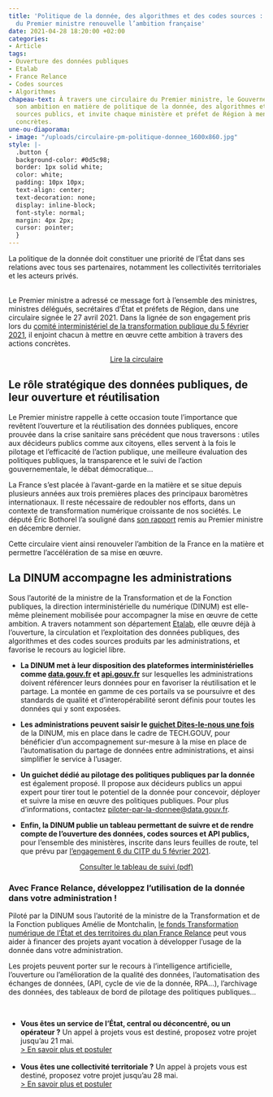 ```yaml
---
title: 'Politique de la donnée, des algorithmes et des codes sources : une circulaire
  du Premier ministre renouvelle l’ambition française'
date: 2021-04-28 18:20:00 +02:00
categories:
- Article
tags:
- Ouverture des données publiques
- Etalab
- France Relance
- Codes sources
- Algorithmes
chapeau-text: À travers une circulaire du Premier ministre, le Gouvernement renouvelle
  son ambition en matière de politique de la donnée, des algorithmes et des codes
  sources publics, et invite chaque ministère et préfet de Région à mener des actions
  concrètes.
une-ou-diaporama:
- image: "/uploads/circulaire-pm-politique-donnee_1600x860.jpg"
style: |-
  .button {
  background-color: #0d5c98;
  border: 1px solid white;
  color: white;
  padding: 10px 10px;
  text-align: center;
  text-decoration: none;
  display: inline-block;
  font-style: normal;
  margin: 4px 2px;
  cursor: pointer;
  }
---
```


<div class="margin-top-0 citation"><p>La politique de la donnée doit constituer une priorité de l’État dans ses relations avec tous ses partenaires, notamment les collectivités territoriales et les acteurs privés.</p></div>
<p><br>Le Premier ministre a adressé ce message fort à l’ensemble des ministres, ministres délégués, secrétaires d’État et préfets de Région, dans une circulaire signée le 27 avril 2021. Dans la lignée de son engagement pris lors du <a href="https://www.gouvernement.fr/partage/12086-dossier-de-presse-comite-interministeriel-de-la-transformation-publique" title="comité interministériel de la transformation publique du 5 février 2021 - Lien externe">comité interministériel de la transformation publique du 5 février 2021</a>, il enjoint chacun à mettre en œuvre cette ambition à travers des actions concrètes.</p>

<p align="center"><a href="https://www.legifrance.gouv.fr/circulaire/id/45162" class="button">Lire la circulaire</a></p>


<h2 class="margin-bottom-1 h3"> Le rôle stratégique des données publiques, de leur ouverture et réutilisation</h2>

Le Premier ministre rappelle à cette occasion toute l’importance que revêtent l’ouverture et la réutilisation des données publiques, encore prouvée dans la crise sanitaire sans précédent que nous traversons : utiles aux décideurs publics comme aux citoyens, elles servent à la fois le pilotage et l’efficacité de l’action publique, une meilleure évaluation des politiques publiques, la transparence et le suivi de l’action gouvernementale, le débat démocratique…

La France s’est placée à l’avant-garde en la matière et se situe depuis plusieurs années aux trois premières places des principaux baromètres internationaux. Il reste nécessaire de redoubler nos efforts, dans un contexte de transformation numérique croissante de nos sociétés. Le député Éric Bothorel l’a souligné dans [son rapport](https://www.gouvernement.fr/partage/11979-rapport-sur-la-politique-publique-de-la-donnee-des-algorithmes-et-des-codes-sources "son rapport - Lien externe") remis au Premier ministre en décembre dernier.

Cette circulaire vient ainsi renouveler l’ambition de la France en la matière et permettre l’accélération de sa mise en œuvre.

<h2 class="margin-bottom-1 h3">La DINUM accompagne les administrations</h2>

Sous l’autorité de la ministre de la Transformation et de la Fonction publiques, la direction interministérielle du numérique (DINUM) est elle-même pleinement mobilisée pour accompagner la mise en œuvre de cette ambition. A travers notamment son département [Etalab](https://www.etalab.gouv.fr/ "Etalab - Lien externe"), elle œuvre déjà à l’ouverture, la circulation et l’exploitation des données publiques, des algorithmes et des codes sources produits par les administrations, et favorise le recours au logiciel libre.

* **La DINUM met à leur disposition des plateformes interministérielles comme [data.gouv.fr](https://data.gouv.fr "data.gouv.fr - Lien externe") et [api.gouv.fr](https://api.gouv.fr "api.gouv.fr - Lien externe")** sur lesquelles les administrations doivent référencer leurs données pour en favoriser la réutilisation et le partage. La montée en gamme de ces portails va se poursuivre et des standards de qualité et d’interopérabilité seront définis pour toutes les données qui y sont exposées.

* **Les administrations peuvent saisir le [guichet Dites-le-nous une fois](https://www.numerique.gouv.fr/services/guichet-dites-le-nous-une-fois/)** de la DINUM, mis en place dans le cadre de TECH.GOUV, pour bénéficier d’un accompagnement sur-mesure à la mise en place de l’automatisation du partage de données entre administrations, et ainsi simplifier le service à l’usager.

* **Un guichet dédié au pilotage des politiques publiques par la donnée** est également proposé. Il propose aux décideurs publics un appui expert pour tirer tout le potentiel de la donnée pour concevoir, déployer et suivre la mise en œuvre des politiques publiques.
Pour plus d’informations, contactez [piloter-par-la-donnee@data.gouv.fr](mailto:piloter-par-la-donnee@data.gouv.fr).

* **Enfin, la DINUM publie un tableau permettant de suivre et de rendre compte de l’ouverture des données, codes sources et API publics,** pour l’ensemble des ministères, inscrite dans leurs feuilles de route, tel que prévu par [l’engagement 6 du CITP du 5 février 2021](https://www.modernisation.gouv.fr/transformation-publique/comites-interministeriels-de-la-transformation-publique/article-citp "l’engagement 6 du CITP du 5 février 2021 - Lien externe").

<p align="center"><a href="/uploads/Suivi_annonces_ouverture-donnees.pdf" class="button">Consulter le tableau de suivi (pdf)</a></p>

<div class="encadre noir"><h3 class="margin-bottom-1 h4">Avec France Relance, développez l’utilisation de la donnée dans votre administration !</h3>
<p>Piloté par la DINUM sous l’autorité de la ministre de la Transformation et de la Fonction publiques Amélie de Montchalin, <a href="https://www.numerique.gouv.fr/services/francerelance-transformation-numerique-etat-et-territoires/" title="le fonds Transformation numérique de l’État et des territoires du plan France Relance - Lien externe">le fonds Transformation numérique de l’État et des territoires du plan France Relance</a> peut vous aider à financer des projets ayant vocation à développer l’usage de la donnée dans votre administration.</p>
<p>Les projets peuvent porter sur le recours à l’intelligence artificielle, l’ouverture ou l’amélioration de la qualité des données, l’automatisation des échanges de données, (API, cycle de vie de la donnée, RPA…), l’archivage des données, des tableaux de bord de pilotage des politiques publiques…</p>
<br>
<ul><li><b>Vous êtes un service de l’État, central ou déconcentré, ou un opérateur ?</b> Un appel à projets vous est destiné, proposez votre projet jusqu’au 21 mai.
<br><a href="https://france-relance.transformation.gouv.fr/96c0-developper-lutilisation-de-la-donnee-dans-vot" title="En savoir plus et postuler - Lien externe"> > En savoir plus et postuler</a></li> 
<br>
<li><b>Vous êtes une collectivité territoriale ?</b> Un appel à projets vous est destiné, proposez votre projet jusqu’au 28 mai.
<br><a href="https://france-relance.transformation.gouv.fr/dbbc-developper-lutilisation-de-la-donnee-dans-vot/" title="En savoir plus et postuler - Lien externe"> > En savoir plus et postuler</a></li></ul>
</div>
